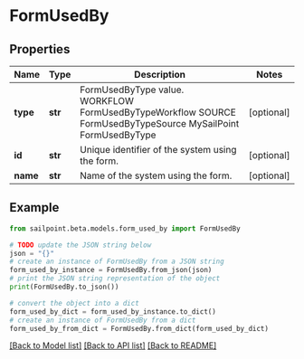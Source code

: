 # FormUsedBy


## Properties

Name | Type | Description | Notes
------------ | ------------- | ------------- | -------------
**type** | **str** | FormUsedByType value.  WORKFLOW FormUsedByTypeWorkflow SOURCE FormUsedByTypeSource MySailPoint FormUsedByType | [optional] 
**id** | **str** | Unique identifier of the system using the form. | [optional] 
**name** | **str** | Name of the system using the form. | [optional] 

## Example

```python
from sailpoint.beta.models.form_used_by import FormUsedBy

# TODO update the JSON string below
json = "{}"
# create an instance of FormUsedBy from a JSON string
form_used_by_instance = FormUsedBy.from_json(json)
# print the JSON string representation of the object
print(FormUsedBy.to_json())

# convert the object into a dict
form_used_by_dict = form_used_by_instance.to_dict()
# create an instance of FormUsedBy from a dict
form_used_by_from_dict = FormUsedBy.from_dict(form_used_by_dict)
```
[[Back to Model list]](../README.md#documentation-for-models) [[Back to API list]](../README.md#documentation-for-api-endpoints) [[Back to README]](../README.md)


